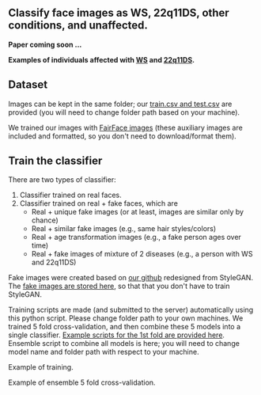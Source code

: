 ## Classify face images as WS, 22q11DS, other conditions, and unaffected. 

**Paper coming soon ...**

**Examples of individuals affected with [WS](https://en.wikipedia.org/wiki/Williams_syndrome) and [22q11DS](https://en.wikipedia.org/wiki/DiGeorge_syndrome).**


## Dataset

Images can be kept in the same folder; our [train.csv and test.csv]() are provided (you will need to change folder path based on your machine). 

We trained our images with [FairFace images](https://github.com/dchen236/FairFace) (these auxiliary images are included and formatted, so you don't need to download/format them).

## Train the classifier 

There are two types of classifier:
1. Classifier trained on real faces. 
2. Classifier trained on real + fake faces, which are
   - Real + unique fake images (or at least, images are similar only by chance)
   - Real + similar fake images (e.g., same hair styles/colors)
   - Real + age transformation images (e.g., a fake person ages over time)
   - Real + fake images of mixture of 2 diseases (e.g., a person with WS and 22q11DS)

Fake images were created based on [our github](https://github.com/datduong/stylegan2-ada-Ws-22q) redesigned from StyleGAN. The [fake images are stored here](), so that that you don't have to train StyleGAN.

Training scripts are made (and submitted to the server) automatically using this python script. Please change folder path to your own machines. We trained 5 fold cross-validation, and then combine these 5 models into a single classifier. [Example scripts for the 1st fold are provided here](https://github.com/datduong/Classify-WS-22q-Img/tree/master/Experiment/ExampleScripts). Ensemble script to combine all models is here; you will need to change model name and folder path with respect to your machine. 


Example of training. 


Example of ensemble 5 fold cross-validation. 

